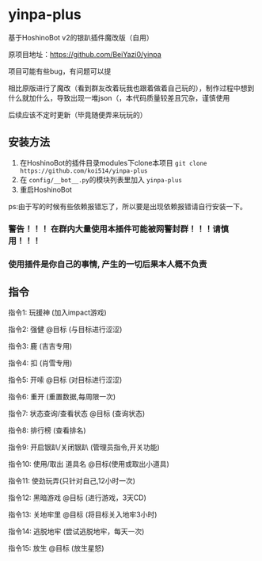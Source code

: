 # yinpa-plus

基于HoshinoBot v2的银趴插件魔改版（自用）

原项目地址：https://github.com/BeiYazi0/yinpa

项目可能有些bug，有问题可以提

相比原版进行了魔改（看到群友改着玩我也跟着做着自己玩的），制作过程中想到什么就加什么，导致出现一堆json（，本代码质量较差且冗杂，谨慎使用

后续应该不定时更新（毕竟随便弄来玩玩的）

## 安装方法

1. 在HoshinoBot的插件目录modules下clone本项目 `git clone https://github.com/koi514/yinpa-plus`
2. 在 `config/__bot__.py`的模块列表里加入 `yinpa-plus`
3. 重启HoshinoBot

ps:由于写的时候有些依赖报错忘了，所以要是出现依赖报错请自行安装一下。

### 警告！！！  在群内大量使用本插件可能被网警封群！！！请慎用！！！
### 使用插件是你自己的事情, 产生的一切后果本人概不负责

## 指令
指令1: 玩援神 (加入impact游戏)

指令2: 强健 @目标 (与目标进行涩涩)

指令3: 鹿 (吉吉专用)

指令4: 扣 (肖雪专用)

指令5: 开嗦 @目标 (对目标进行涩涩)

指令6: 重开 (重置数据,每周限一次)

指令7: 状态查询/查看状态 @目标 (查询状态)

指令8: 排行榜 (查看排名)

指令9: 开启银趴/关闭银趴 (管理员指令,开关功能)

指令10: 使用/取出 道具名 @目标(使用或取出小道具)

指令11: 使劲玩弄(只针对自己,12小时一次)

指令12: 黑暗游戏 @目标 (进行游戏，3天CD)

指令13: 关地牢里 @目标 (将目标关入地牢3小时)

指令14: 逃脱地牢 (尝试逃脱地牢，每天一次)

指令15: 放生 @目标 (放生星怒)
